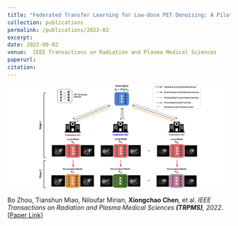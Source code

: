 ```yaml
---
title: "Federated Transfer Learning for Low-dose PET Denoising: A Pilot Study with Simulated Heterogeneous Data"
collection: publications
permalink: /publications/2022-02
excerpt: 
date: 2022-09-02
venue:  IEEE Transactions on Radiation and Plasma Medical Sciences
paperurl:  
citation: 
---
```

<!-- ![](../figures/2022-TRPMS-Zhou.png)   -->
<p align="center">
  <img width="700" src="../figures/2022-TRPMS-Zhou.png">
</p>

Bo Zhou, Tianshun Miao, Niloufar Mirian, **Xiongchao Chen**, et al. *IEEE Transactions on Radiation and Plasma Medical Sciences **(TRPMS)**, 2022*. [[Paper Link](https://ieeexplore.ieee.org/document/9843905)]

